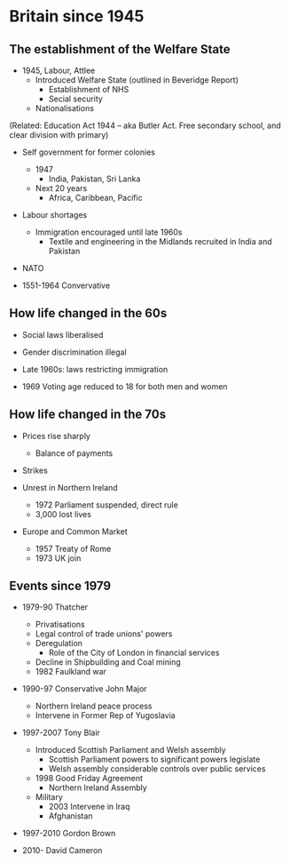 # Britain since 1945

## The establishment of the Welfare State

* 1945, Labour, Attlee
  * Introduced Welfare State (outlined in Beveridge Report)
    * Establishment of NHS
    * Secial security
  * Nationalisations

(Related: Education Act 1944 – aka Butler Act. Free secondary school, and clear division with primary)

* Self government for former colonies
  * 1947
    * India, Pakistan, Sri Lanka
  * Next 20 years
    * Africa, Caribbean, Pacific

* Labour shortages
  * Immigration encouraged until late 1960s
    * Textile and engineering in the Midlands recruited in India and Pakistan

* NATO
  
* 1551-1964 Convervative

## How life changed in the 60s

* Social laws liberalised
* Gender discrimination illegal

* Late 1960s: laws restricting immigration

* 1969 Voting age reduced to 18 for both men and women

## How life changed in the 70s

* Prices rise sharply
  * Balance of payments

* Strikes

* Unrest in Northern Ireland
    * 1972 Parliament suspended, direct rule
    * 3,000 lost lives

* Europe and Common Market
  * 1957 Treaty of Rome
  * 1973 UK join

## Events since 1979

* 1979-90 Thatcher
  * Privatisations
  * Legal control of trade unions' powers
  * Deregulation
    * Role of the City of London in financial services
  * Decline in Shipbuilding and Coal mining
  * 1982 Faulkland war

* 1990-97 Conservative John Major
  * Northern Ireland peace process
  * Intervene in Former Rep of Yugoslavia

* 1997-2007 Tony Blair
  * Introduced Scottish Parliament and Welsh assembly
    * Scottish Parliament powers to significant powers legislate
    * Welsh assembly considerable controls over public services
  * 1998 Good Friday Agreement
    * Northern Ireland Assembly
  * Military
    * 2003 Intervene in Iraq
    * Afghanistan

* 1997-2010 Gordon Brown

* 2010- David Cameron

